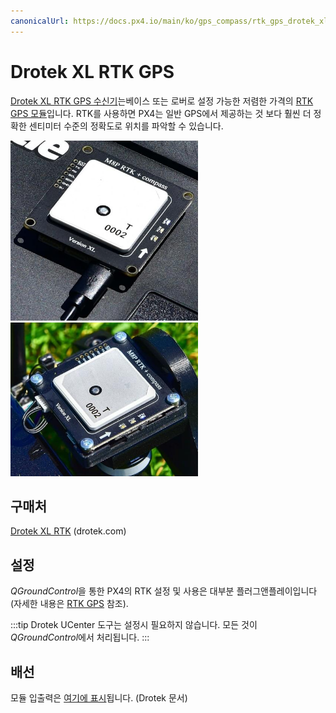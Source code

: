 ```yaml
---
canonicalUrl: https://docs.px4.io/main/ko/gps_compass/rtk_gps_drotek_xl
---
```


# Drotek XL RTK GPS

[Drotek XL RTK GPS 수신기](https://store-drotek.com/881-DP0503.html)는베이스 또는 로버로 설정 가능한 저렴한 가격의 [RTK GPS 모듈](../gps_compass/rtk_gps.md)입니다. RTK를 사용하면 PX4는 일반 GPS에서 제공하는 것 보다 훨씬 더 정확한 센티미터 수준의 정확도로 위치를 파악할 수 있습니다.

<img src="../../assets/hardware/gps/rtk_base_drotek_xl_rtk_gps.jpg" width="300px" /> <img src="../../assets/hardware/gps/rtk_rover_drotek_xl_rtk_gps.jpg" width="300px" />

## 구매처

[Drotek XL RTK](https://store-drotek.com/881-DP0503.html) (drotek.com)

## 설정

*QGroundControl*을 통한 PX4의 RTK 설정 및 사용은 대부분 플러그앤플레이입니다 \(자세한 내용은 [RTK GPS](../advanced_features/rtk-gps.md) 참조).

:::tip
Drotek UCenter 도구는 설정시 필요하지 않습니다. 모든 것이 *QGroundControl*에서 처리됩니다.
:::

## 배선

모듈 입출력은 [여기에 표시](https://drotek.gitbooks.io/doc-rtk/content/rtkmodules/schematics.html#xl-rtk-module)됩니다. (Drotek 문서) <!-- link private 18Nov2019 -->
